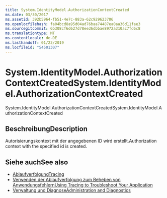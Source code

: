 ```yaml
---
title: System.IdentityModel.AuthorizationContextCreated
ms.date: 03/30/2017
ms.assetid: 392b5964-fb51-4e7c-883a-62c929623706
ms.openlocfilehash: fa04bcd8a95d04ad76baa74487ea0aa36d11fae3
ms.sourcegitcommit: 6b308cf6d627d78ee36dbbae8972a310ac7fd6c8
ms.translationtype: MT
ms.contentlocale: de-DE
ms.lasthandoff: 01/23/2019
ms.locfileid: "54501307"
---
```

# <a name="systemidentitymodelauthorizationcontextcreated"></a><span data-ttu-id="b726b-102">System.IdentityModel.AuthorizationContextCreated</span><span class="sxs-lookup"><span data-stu-id="b726b-102">System.IdentityModel.AuthorizationContextCreated</span></span>
<span data-ttu-id="b726b-103">System.IdentityModel.AuthorizationContextCreated</span><span class="sxs-lookup"><span data-stu-id="b726b-103">System.IdentityModel.AuthorizationContextCreated</span></span>  
  
## <a name="description"></a><span data-ttu-id="b726b-104">Beschreibung</span><span class="sxs-lookup"><span data-stu-id="b726b-104">Description</span></span>  
 <span data-ttu-id="b726b-105">Autorisierungskontext mit der angegebenen ID wird erstellt.</span><span class="sxs-lookup"><span data-stu-id="b726b-105">Authorization context with the specified id is created.</span></span>  
  
## <a name="see-also"></a><span data-ttu-id="b726b-106">Siehe auch</span><span class="sxs-lookup"><span data-stu-id="b726b-106">See also</span></span>
- [<span data-ttu-id="b726b-107">Ablaufverfolgung</span><span class="sxs-lookup"><span data-stu-id="b726b-107">Tracing</span></span>](../../../../../docs/framework/wcf/diagnostics/tracing/index.md)
- [<span data-ttu-id="b726b-108">Verwenden der Ablaufverfolgung zum Beheben von Anwendungsfehlern</span><span class="sxs-lookup"><span data-stu-id="b726b-108">Using Tracing to Troubleshoot Your Application</span></span>](../../../../../docs/framework/wcf/diagnostics/tracing/using-tracing-to-troubleshoot-your-application.md)
- [<span data-ttu-id="b726b-109">Verwaltung und Diagnose</span><span class="sxs-lookup"><span data-stu-id="b726b-109">Administration and Diagnostics</span></span>](../../../../../docs/framework/wcf/diagnostics/index.md)
